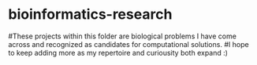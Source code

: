 # bioinformatics-research
#These projects within this folder are biological problems I have come across and recognized as candidates for computational solutions.
#I hope to keep adding more as my repertoire and curiousity both expand :)
